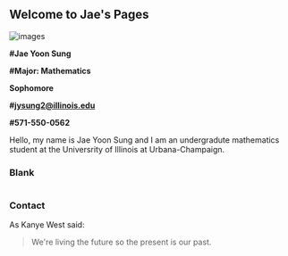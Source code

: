 ## Welcome to Jae's Pages
![images](https://user-images.githubusercontent.com/32148061/33755707-b822fcce-dbb7-11e7-94fc-c570ea4589d2.jpg)

**#Jae Yoon Sung**

**#Major: Mathematics**

**Sophomore**

**#jysung2@illinois.edu**

**#571-550-0562**

Hello, my name is Jae Yoon Sung and I am an undergradute mathematics student at the Universrity of Illinois at Urbana-Champaign.


### Blank

```markdown

```

### Contact
As Kanye West said:

> We're living the future so
> the present is our past.

